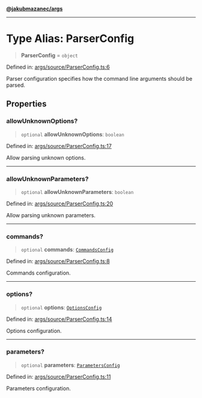 [**@jakubmazanec/args**](../README.md)

---

# Type Alias: ParserConfig

> **ParserConfig** = `object`

Defined in:
[args/source/ParserConfig.ts:6](https://github.com/jakubmazanec/tools/blob/026d472564678641afd0039e9c07d936f221ca46/packages/args/source/ParserConfig.ts#L6)

Parser configuration specifies how the command line arguments should be parsed.

## Properties

### allowUnknownOptions?

> `optional` **allowUnknownOptions**: `boolean`

Defined in:
[args/source/ParserConfig.ts:17](https://github.com/jakubmazanec/tools/blob/026d472564678641afd0039e9c07d936f221ca46/packages/args/source/ParserConfig.ts#L17)

Allow parsing unknown options.

---

### allowUnknownParameters?

> `optional` **allowUnknownParameters**: `boolean`

Defined in:
[args/source/ParserConfig.ts:20](https://github.com/jakubmazanec/tools/blob/026d472564678641afd0039e9c07d936f221ca46/packages/args/source/ParserConfig.ts#L20)

Allow parsing unknown parameters.

---

### commands?

> `optional` **commands**: [`CommandsConfig`](CommandsConfig.md)

Defined in:
[args/source/ParserConfig.ts:8](https://github.com/jakubmazanec/tools/blob/026d472564678641afd0039e9c07d936f221ca46/packages/args/source/ParserConfig.ts#L8)

Commands configuration.

---

### options?

> `optional` **options**: [`OptionsConfig`](OptionsConfig.md)

Defined in:
[args/source/ParserConfig.ts:14](https://github.com/jakubmazanec/tools/blob/026d472564678641afd0039e9c07d936f221ca46/packages/args/source/ParserConfig.ts#L14)

Options configuration.

---

### parameters?

> `optional` **parameters**: [`ParametersConfig`](ParametersConfig.md)

Defined in:
[args/source/ParserConfig.ts:11](https://github.com/jakubmazanec/tools/blob/026d472564678641afd0039e9c07d936f221ca46/packages/args/source/ParserConfig.ts#L11)

Parameters configuration.
